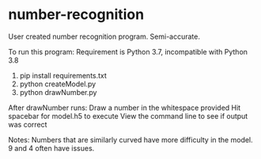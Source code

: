 # number-recognition
User created number recognition program. Semi-accurate. 

To run this program:
Requirement is Python 3.7, incompatible with Python 3.8

1. pip install requirements.txt
2. python createModel.py
3. python drawNumber.py

After drawNumber runs:
Draw a number in the whitespace provided
Hit spacebar for model.h5 to execute
View the command line to see if output was correct

Notes: 
Numbers that are similarly curved have more difficulty in the model. 9 and 4 often have issues.


